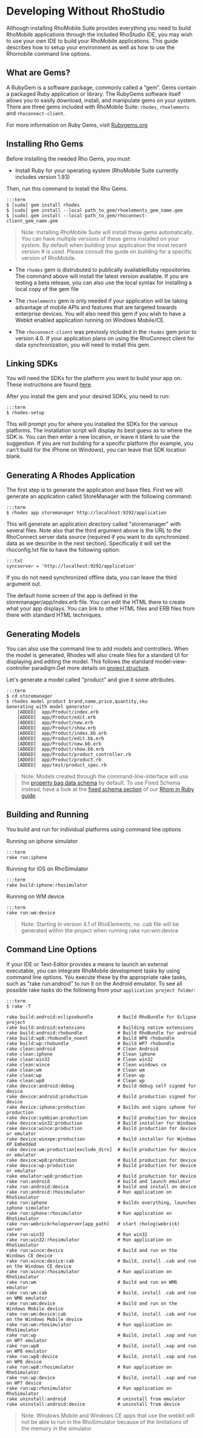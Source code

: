 # Developing Without RhoStudio
Although installing RhoMobile Suite provides everything you need to build RhoMobile applications through the included RhoStudio IDE, you may wish to use your own IDE to build your RhoMobile applications. This guide describes how to setup your environment as well as how to use the Rhomobile command line options.

## What are Gems?
A RubyGem is a software package, commonly called a “gem”. Gems contain a packaged Ruby application or library. The RubyGems software itself allows you to easily download, install, and manipulate gems on your system. There are three gems included with RhoMobile Suite: `rhodes`, `rhoelements` and `rhoconnect-client`.

For more information on Ruby Gems, visit [Rubygems.org](http://guides.rubygems.org/what-is-a-gem/)

## Installing Rho Gems

Before installing the needed Rho Gems, you must:

* Install Ruby for your operating system (RhoMobile Suite currently includes version 1.93)

Then, run this command to install the Rho Gems.

	:::term
	$ [sudo] gem install rhodes
	$ [sudo] gem install --local path_to_gem/rhoelements_gem_name.gem
	$ [sudo] gem install --local path_to_gem/rhoconnect-client_gem_name.gem

> Note: Installing RhoMobile Suite will install these gems automatically. You can have multiple versions of these gems installed on your system. By default when building your application the most recent version # is used. Please consult the guide on building for a specific version of RhoMobile.

* The `rhodes` gem is distrubuted to publically availableRuby repositories. The command above will install the latest version available. If you are testing a beta release, you can also use the local syntax for installing a local copy of the gem file

* The `rhoelements` gem is only needed if your application will be taking advantage of mobile APIs and features that are targeted towards enterprise devices. You will also need this gem if you wish to have a Webkit enabled application running on Windows Mobile/CE.

* The `rhoconnect-client` was previosly included in the `rhodes` gem prior to version 4.0. If your application plans on using the RhoConnect client for data synchronization, you will need to install this gem.

## Linking SDKs

You will need the SDKs for the platform you want to build your app on. These instructions are found [here](nativesdksetup).

After you install the gem and your desired SDKs, you need to run:

	:::term
	$ rhodes-setup

This will prompt you for where you installed the SDKs for the various platforms.  The installation script will display its best guess as to where the SDK is. You can then enter a new location, or leave it blank to use the suggestion. If you are not building for a specific platform (for example, you can't build for the iPhone on Windows), you can leave that SDK location blank.

## Generating A Rhodes Application
The first step is to generate the application and base files.  First we will generate an application called StoreManager with the following command:

	:::term
	$ rhodes app storemanager http://localhost:9292/application

This will generate an application directory called "storemanager" with several files.  Note also that the third argument above is the URL to the RhoConnect server data source (required if you want to do synchronized data as we describe in the next section).  Specifically it will set the rhoconfig.txt file to have the following option:

	:::txt
	syncserver = 'http://localhost:9292/application'

If you do not need synchronized offline data, you can leave the third argument out.


The default home screen of the app is defined in the storemanager/app/index.erb file.  You can edit the HTML there to create what your app displays.  You can link to other HTML files and ERB files from there with standard HTML techniques.

## Generating Models
You can also use the command line to add models and controllers. When the model is generated, Rhodes will also create files for a standard UI for displaying and editing the model. This follows the standard model-view-controller paradigm.Get more details on [project structure](creating_a_project#project-structure).

Let's generate a model called "product" and give it some attributes.

	:::term
	$ cd storemanager
	$ rhodes model product brand,name,price,quantity,sku
	Generating with model generator:
		[ADDED]  app/Product/index.erb
		[ADDED]  app/Product/edit.erb
		[ADDED]  app/Product/new.erb
		[ADDED]  app/Product/show.erb
		[ADDED]  app/Product/index.bb.erb
		[ADDED]  app/Product/edit.bb.erb
		[ADDED]  app/Product/new.bb.erb
		[ADDED]  app/Product/show.bb.erb
		[ADDED]  app/Product/product_controller.rb
		[ADDED]  app/Product/product.rb
		[ADDED]  app/test/product_spec.rb

> Note: Models created through the command-line-interface will use the [property bag data schema](rhom_ruby#property_bag) by default. To use Fixed Schema instead, have a look at the [fixed schema section](rhom_ruby#fixed_schema) of our [Rhom in Ruby guide](rhom_ruby).

## Building and Running
You build and run for individual platforms using command line options

Running on iphone simulator

	:::term
	rake run:iphone

Running for iOS on RhoSimulator

	:::term
	rake build:iphone:rhosimulator

Running on WM device

	:::term
	rake run:wm:device

> Note: Starting in version 4.1 of RhoElements, no .cab file will be generated within the project when running rake run:wm:device

## Command Line Options
If your IDE or Text-Editor provides a means to launch an external executable, you can integrate RhoMobile development tasks by using command line options. You execute these by the appropriate rake tasks, such as "rake run:android" to run it on the Android emulator. To see all possible rake tasks do the following from your `application project folder`:

	:::term
	$ rake -T

	rake build:android:eclipsebundle         # Build RhoBundle for Eclipse project
	rake build:android:extensions            # Building native extensions
	rake build:android:rhobundle             # Build RhoBundle for android
	rake build:wp8:rhobundle_noext           # Build WP8 rhobundle
	rake build:wp:rhobundle                  # Build WP7 rhobundle
	rake clean:android                       # Clean Android
	rake clean:iphone                        # Clean iphone
	rake clean:win32                         # Clean win32
	rake clean:wince                         # Clean windows ce
	rake clean:wm                            # Clean wm
	rake clean:wp                            # Clean wp
	rake clean:wp8                           # Clean wp
	rake device:android:debug                # Build debug self signed for device
	rake device:android:production           # Build production signed for device
	rake device:iphone:production            # Builds and signs iphone for production
	rake device:symbian:production           # Build production for device
	rake device:win32:production             # Build installer for Windows
	rake device:wince:production             # Build production for device or emulator
	rake device:winxpe:production            # Build installer for Windows XP Embedded
	rake device:wm:production[exclude_dirs]  # Build production for device or emulator
	rake device:wp8:production               # Build production for device
	rake device:wp:production                # Build production for device or emulator
	rake emulator:wp8:production             # Build production for device
	rake run:android                         # build and launch emulator
	rake run:android:device                  # build and install on device
	rake run:android:rhosimulator            # Run application on RhoSimulator
	rake run:iphone                          # Builds everything, launches iphone simulator
	rake run:iphone:rhosimulator             # Run application on RhoSimulator
	rake run:webrickrhologserver[app_path]   # start rholog(webrick) server
	rake run:win32                           # Run win32
	rake run:win32:rhosimulator              # Run application on RhoSimulator
	rake run:wince:device                    # Build and run on the Windows CE device
	rake run:wince:device:cab                # Build, install .cab and run on the Windows CE device
	rake run:wince:rhosimulator              # Run application on RhoSimulator
	rake run:wm                              # Build and run on WM6 emulator
	rake run:wm:cab                          # Build, install .cab and run on WM6 emulator
	rake run:wm:device                       # Build and run on the Windows Mobile device
	rake run:wm:device:cab                   # Build, install .cab and run on the Windows Mobile device
	rake run:wm:rhosimulator                 # Run application on RhoSimulator
	rake run:wp                              # Build, install .xap and run on WP7 emulator
	rake run:wp8                             # Build, install .xap and run on WP8 emulator
	rake run:wp8:device                      # Build, install .xap and run on WP8 device
	rake run:wp8:rhosimulator                # Run application on RhoSimulator
	rake run:wp:device                       # Build, install .xap and run on WP7 device
	rake run:wp:rhosimulator                 # Run application on RhoSimulator
	rake uninstall:android                   # uninstall from emulator
	rake uninstall:android:device            # uninstall from device

> Note: Windows Mobile and Windows CE apps that use the webkit will not be able to run in the RhoSimulator because of the limitations of the memory in the simulator.